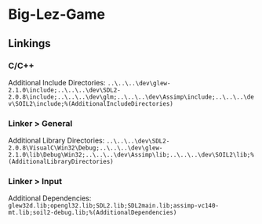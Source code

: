 # Big-Lez-Game
## Linkings
### C/C++
Additional Include Directories: `..\..\..\dev\glew-2.1.0\include;..\..\..\dev\SDL2-2.0.8\include;..\..\..\dev\glm;..\..\..\dev\Assimp\include;..\..\..\dev\SOIL2\include;%(AdditionalIncludeDirectories)`
### Linker > General
Additional Library Directories: `..\..\..\dev\SDL2-2.0.8\VisualC\Win32\Debug;..\..\..\dev\glew-2.1.0\lib\Debug\Win32;..\..\..\dev\Assimp\lib;..\..\..\dev\SOIL2\lib;%(AdditionalLibraryDirectories)`

### Linker > Input
Additional Dependencies: `glew32d.lib;opengl32.lib;SDL2.lib;SDL2main.lib;assimp-vc140-mt.lib;soil2-debug.lib;%(AdditionalDependencies)`
